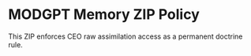 # MODGPT Memory ZIP Policy
This ZIP enforces CEO raw assimilation access as a permanent doctrine rule.